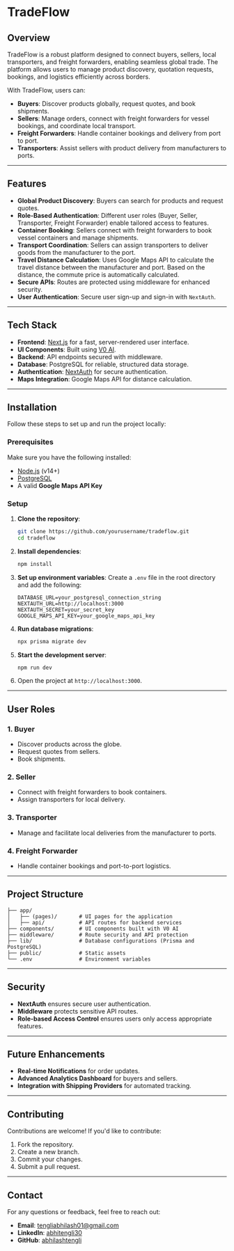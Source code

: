 # TradeFlow

## Overview
TradeFlow is a robust platform designed to connect buyers, sellers, local transporters, and freight forwarders, enabling seamless global trade. The platform allows users to manage product discovery, quotation requests, bookings, and logistics efficiently across borders. 

With TradeFlow, users can:

- **Buyers**: Discover products globally, request quotes, and book shipments.
- **Sellers**: Manage orders, connect with freight forwarders for vessel bookings, and coordinate local transport.
- **Freight Forwarders**: Handle container bookings and delivery from port to port.
- **Transporters**: Assist sellers with product delivery from manufacturers to ports.

---

## Features

- **Global Product Discovery**: Buyers can search for products and request quotes.
- **Role-Based Authentication**: Different user roles (Buyer, Seller, Transporter, Freight Forwarder) enable tailored access to features.
- **Container Booking**: Sellers connect with freight forwarders to book vessel containers and manage shipments.
- **Transport Coordination**: Sellers can assign transporters to deliver goods from the manufacturer to the port.
- **Travel Distance Calculation**: Uses Google Maps API to calculate the travel distance between the manufacturer and port. Based on the distance, the commute price is automatically calculated.
- **Secure APIs**: Routes are protected using middleware for enhanced security.
- **User Authentication**: Secure user sign-up and sign-in with `NextAuth`.

---

## Tech Stack

- **Frontend**: [Next.js](https://nextjs.org/) for a fast, server-rendered user interface.
- **UI Components**: Built using [V0 AI](https://v0.dev/).
- **Backend**: API endpoints secured with middleware.
- **Database**: PostgreSQL for reliable, structured data storage.
- **Authentication**: [NextAuth](https://next-auth.js.org/) for secure authentication.
- **Maps Integration**: Google Maps API for distance calculation.

---

## Installation

Follow these steps to set up and run the project locally:

### Prerequisites
Make sure you have the following installed:
- [Node.js](https://nodejs.org/) (v14+)
- [PostgreSQL](https://www.postgresql.org/)
- A valid **Google Maps API Key**

### Setup
1. **Clone the repository**:
   ```bash
   git clone https://github.com/yourusername/tradeflow.git
   cd tradeflow
   ```

2. **Install dependencies**:
   ```bash
   npm install
   ```

3. **Set up environment variables**:
   Create a `.env` file in the root directory and add the following:
   ```env
   DATABASE_URL=your_postgresql_connection_string
   NEXTAUTH_URL=http://localhost:3000
   NEXTAUTH_SECRET=your_secret_key
   GOOGLE_MAPS_API_KEY=your_google_maps_api_key
   ```

4. **Run database migrations**:
   ```bash
   npx prisma migrate dev
   ```

5. **Start the development server**:
   ```bash
   npm run dev
   ```

6. Open the project at `http://localhost:3000`.

---

## User Roles

### 1. **Buyer**
- Discover products across the globe.
- Request quotes from sellers.
- Book shipments.

### 2. **Seller**
- Connect with freight forwarders to book containers.
- Assign transporters for local delivery.

### 3. **Transporter**
- Manage and facilitate local deliveries from the manufacturer to ports.

### 4. **Freight Forwarder**
- Handle container bookings and port-to-port logistics.

---

## Project Structure
```
├── app/
│   ├── (pages)/       # UI pages for the application
│   ├── api/           # API routes for backend services
├── components/        # UI components built with V0 AI
├── middleware/        # Route security and API protection
├── lib/               # Database configurations (Prisma and PostgreSQL)
├── public/            # Static assets
└── .env               # Environment variables
```

---

## Security
- **NextAuth** ensures secure user authentication.
- **Middleware** protects sensitive API routes.
- **Role-based Access Control** ensures users only access appropriate features.

---

## Future Enhancements
- **Real-time Notifications** for order updates.
- **Advanced Analytics Dashboard** for buyers and sellers.
- **Integration with Shipping Providers** for automated tracking.

---

## Contributing
Contributions are welcome! If you'd like to contribute:
1. Fork the repository.
2. Create a new branch.
3. Commit your changes.
4. Submit a pull request.

---

## Contact
For any questions or feedback, feel free to reach out:
- **Email**: tengliabhilash01@gmail.com
- **LinkedIn**: [abhitengli30](https://www.linkedin.com/in/abhitengli30/)
- **GitHub**: [abhilashtengli](https://github.com/abhilashtengli)
